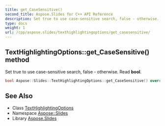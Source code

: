```yaml
---
title: get_CaseSensitive()
second_title: Aspose.Slides for C++ API Reference
description: Set true to use case-sensitive search, false - otherwise. Read bool.
type: docs
weight: 1
url: /cpp/aspose.slides/texthighlightingoptions/get_casesensitive/
---
```

## TextHighlightingOptions::get_CaseSensitive() method


Set true to use case-sensitive search, false - otherwise. Read **bool**.

```cpp
bool Aspose::Slides::TextHighlightingOptions::get_CaseSensitive() override
```

## See Also

* Class [TextHighlightingOptions](./)
* Namespace [Aspose::Slides](../)
* Library [Aspose.Slides](../../)